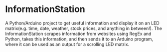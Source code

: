 # InformationStation

A Python/Arduino project to get useful information and display it on an LED matrix(e.g. time, date, weather, stock prices, and anything in between!). The InformationStation scrapes information from websites using RegEx and Python, takes this information, and then sends it to an Arduino program, where it can be used as an output for a scrolling LED matrix.
